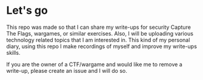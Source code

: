 # Let's go
This repo was made so that I can share my write-ups for security Capture The Flags, wargames, or similar exercises.
Also, I will be uploading various technology related topics that I am interested in.
This kind of my personal diary, using this repo I make recordings of myself and improve my write-ups skills.

If you are the owner of a CTF/wargame and would like me to remove a write-up, please create an issue and I will do so.

